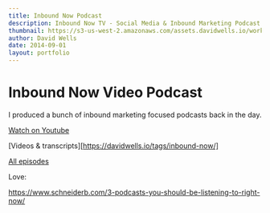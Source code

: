 ```yaml
---
title: Inbound Now Podcast
description: Inbound Now TV - Social Media & Inbound Marketing Podcast
thumbnail: https://s3-us-west-2.amazonaws.com/assets.davidwells.io/work/inboundnow-podcast-thumb.jpg
author: David Wells
date: 2014-09-01
layout: portfolio
---
```


# Inbound Now Video Podcast

I produced a bunch of inbound marketing focused podcasts back in the day.

[Watch on Youtube](https://www.youtube.com/watch?v=PkhyrKtLHP8&list=PLrOKfeQHBOIwi7WVeBR72B_E9nHqsoQUD&index=36)

[Videos & transcripts][https://davidwells.io/tags/inbound-now/]

[All episodes](https://www.pinterest.com/davidwells/inbound-now-tv-social-media-inbound-marketing-podc/)

Love:

https://www.schneiderb.com/3-podcasts-you-should-be-listening-to-right-now/
